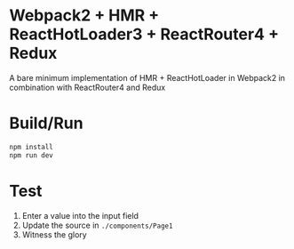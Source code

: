 # Webpack2 + HMR + ReactHotLoader3 + ReactRouter4 + Redux
A bare minimum implementation of HMR + ReactHotLoader in Webpack2 in combination with ReactRouter4 and Redux

# Build/Run
```javascript
npm install
npm run dev
```
# Test
1. Enter a value into the input field
2. Update the source in `./components/Page1`
3. Witness the glory
